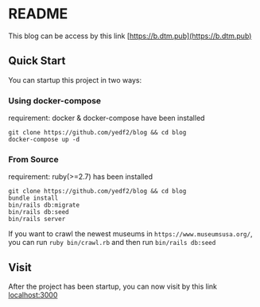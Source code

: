 # README

This blog can be access by this link [https://b.dtm.pub](https://b.dtm.pub)
## Quick Start

You can startup this project in two ways:

### Using docker-compose

requirement: docker & docker-compose have been installed
```
git clone https://github.com/yedf2/blog && cd blog
docker-compose up -d
```

### From Source
requirement: ruby(>=2.7) has been installed
```
git clone https://github.com/yedf2/blog && cd blog
bundle install
bin/rails db:migrate
bin/rails db:seed
bin/rails server
```

If you want to crawl the newest museums in `https://www.museumsusa.org/`, you can run `ruby bin/crawl.rb` and then run `bin/rails db:seed`

## Visit

After the project has been startup, you can now visit by this link [localhost:3000](localhost:3000)
